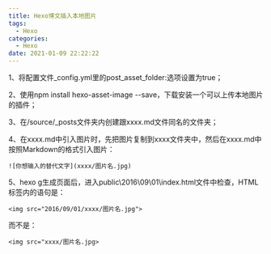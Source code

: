 ```yaml
---
title: Hexo博文插入本地图片
tags:
  - Hexo
categories:
  - Hexo
date: 2021-01-09 22:22:22
---
```


1、将配置文件_config.yml里的post_asset_folder:选项设置为true；

2、使用npm install hexo-asset-image --save，下载安装一个可以上传本地图片的插件；

3、在/source/_posts文件夹内创建跟xxxx.md文件同名的文件夹；

4、在xxxx.md中引入图片时，先把图片复制到xxxx文件夹中，然后在xxxx.md中按照Markdown的格式引入图片：
```
![你想输入的替代文字](xxxx/图片名.jpg)
```

5、hexo g生成页面后，进入public\2016\09\01\index.html文件中检查，HTML标签内的语句是：
```
<img src="2016/09/01/xxxx/图片名.jpg">
```
而不是：
```
<img src="xxxx/图片名.jpg>
```
